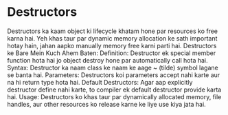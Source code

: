 # Destructors
Destructors ka kaam object ki lifecycle khatam hone par resources ko free karna hai. Yeh khas taur par dynamic memory allocation ke sath important hotay hain, jahan aapko manually memory free karni parti hai.
Destructors ke Bare Mein Kuch Ahem Baten:
Definition: Destructor ek special member function hota hai jo object destroy hone par automatically call hota hai.
Syntax: Destructor ka naam class ke naam ke aage ~ (tilde) symbol lagane se banta hai.
Parameters: Destructors koi parameters accept nahi karte aur na hi return type hota hai.
Default Destructors: Agar aap explicitly destructor define nahi karte, to compiler ek default destructor provide karta hai.
Usage: Destructors ko khas taur par dynamically allocated memory, file handles, aur other resources ko release karne ke liye use kiya jata hai.

